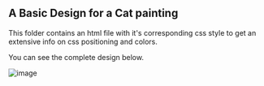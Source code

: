 ## A Basic Design for a Cat painting

This folder contains an html file with it's corresponding css style to get an extensive info on css positioning and colors.

You can see the complete design below.

![image](https://github.com/Nathnael-G/FCC-Responsive-web-designs/assets/120024349/bcc713a9-56e4-4169-afdf-8178a6064275)
